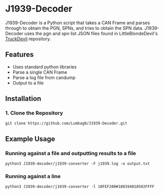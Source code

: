 # J1939-Decoder
J1939-Decoder is a Python script that takes a CAN Frame and parses through to obtain the PGN, SPNs, and tries to obtain the SPN data. 
J1939-Decoder uses the pgn and spn list JSON files found in LittleBlondeDevil's [TruckDevil](https://github.com/LittleBlondeDevil/TruckDevil) repository.

## Features
- Uses standard python libraries
- Parse a single CAN Frame
- Parse a log file from candump
- Output to a file

## Installation

### 1. Clone the Repository
```
git clone https://github.com/Lumbag0/J1939-Decoder.git
```

## Example Usage
### Running against a file and outputting results to a file
```
python3 J1939-decoder/j1939-converter -F j1939.log -o output.txt
```
### Running against a line
```
python3 J1939-decoder/j1939-converter -l 18FEF200#180194018502FFFF
```